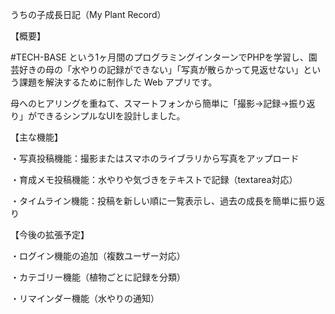 うちの子成長日記（My Plant Record）

【概要】

#TECH-BASE という1ヶ月間のプログラミングインターンでPHPを学習し、園芸好きの母の「水やりの記録ができない」「写真が散らかって見返せない」という課題を解決するために制作した Web アプリです。  

母へのヒアリングを重ねて、スマートフォンから簡単に「撮影→記録→振り返り」ができるシンプルなUIを設計しました。


【主な機能】

 ・写真投稿機能：撮影またはスマホのライブラリから写真をアップロード 
 
 ・育成メモ投稿機能：水やりや気づきをテキストで記録（textarea対応） 
 
 ・タイムライン機能：投稿を新しい順に一覧表示し、過去の成長を簡単に振り返り 


【今後の拡張予定】

・ログイン機能の追加（複数ユーザー対応）

・カテゴリー機能（植物ごとに記録を分類）

・リマインダー機能（水やりの通知）
